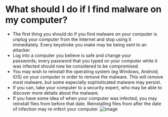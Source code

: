 [Title]: # (What should I do if I find malware on my computer?)
[Difficulty]: # (Principiante)
[Order]: # (0)

# What should I do if I find malware on my computer?

*   The first thing you should do if you find malware on your computer is unplug your computer from the Internet and stop using it immediately. Every keystroke you make may be being sent to an attacker.
*   Log into a computer you believe is safe and change your passwords; every password that you typed on your computer while it was infected should now be considered to be compromised.
*   You may wish to reinstall the operating system (eg Windows, Android, IOS) on your computer in order to remove the malware. This will remove most malware, but some especially sophisticated malware may persist.
*   If you can, take your computer to a security expert, who may be able to discover more details about the malware.
*   If you have some idea of when your computer was infected, you may reinstall files from before that date. Reinstalling files from after the date of infection may re-infect your computer.
![image](malware5.png)